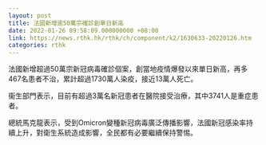 ```yaml
---
layout: post
title: 法國新增逾50萬宗確診創單日新高
date: 2022-01-26 09:58:09.000000000 +08:00
link: https://news.rthk.hk/rthk/ch/component/k2/1630633-20220126.htm
categories: rthk
---
```


法國新增超過50萬宗新冠病毒確診個案，創當地疫情爆發以來單日新高，再多467名患者不治，累計超過1730萬人染疫，接近13萬人死亡。

衞生部門表示，目前有超過3萬名新冠患者在醫院接受治療，其中3741人是重症患者。

總統馬克龍表示，受到Omicron變種新冠病毒廣泛傳播影響，法國新冠感染率持續上升，對衛生系統造成影響，全民都有必要繼續保持警惕。

